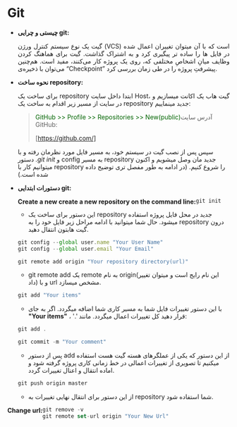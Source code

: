 # Git

* **چیستی و چرایی git:**

  <p style="text-align: justify;">گیت یک نوع سیستم کنترل ورژن (VCS) است که با آن میتوان تغییران اعمال شده در فایل ها را ساده تر پیگیری کرد و به اشتراک گذاشت. گیت برای هماهنگ کردن وظایف میانِ اشخاصِ مختلفی که، روی یک پروژه کار می‌کنند، مفید است. هم‌چنین می‌توان با ذخیره‌ی “Checkpoint” پیشرفتِ پروژه را در طی زمان بررسی کرد. </p>

* **نحوه ساخت repository:**

  <p style="text-align: justify;">  برای ساخت یک repository  ابتدا داخل سایت Host، گیت هاب یک اکانت میسازیم و در سایت از مسیر زیر اقدام به ساخت یک repository جدید مینماییم: </p>

  > <div dir="ltr" style="float: left;background-color: light;color: darkgreen;">
  > GitHub >> Profile >> Repositories >> New(public)
  > </div>
  >
  > آدرس سایت GitHub:
  >
  > [https://github.com/]

  سپس پس از نصب گیت در سیستم خود، به مسیر فایل مورد نظرمان رفته و با دستور *.git init*  و config  به مسیر repository جدید مان وصل میشویم و اکنون میتوانیم کار با repository را شروع کنیم. (در ادامه به طور مفصل تری توضیح داده شده است.)

  

* **دستورات ابتدایی git:**

  

  <div dir="ltr" style="float: left;background-color: light;"><b>Create a new create a new repository on the command line: </b></div>

  ```jsx
  git init
  ```

  * این دستور برای ساخت یک repository جدید در محل فایل پروژه استفاده میشود. حال شما میتوانید با ادامه مراحل زیر فایل خود را به repository درون گیت هابتون انتقال دهید.

  ```jsx
  git config --global user.name "Your User Name"
  git config --global user.email "Your Email"
  ```

  ```jsx
  git remote add origin "Your repository directory(url)"
  ```

  * git remote add  یک remote  به نام origin(این نام رایج است و میتوان تغییر داد) و با url  مشخص میسازد.

  ```jsx
  git add "Your items"
  ```

  * با این دستور تغییرات فایل شما به مسیر کاری شما اضافه میگردد. اگر به جای **"Your items"** ، '.' قرار دهید کل تغییرات اعمال میگردد. مانند:

  ```jsx
  git add .
  ```

  

  ``` jsx
  git commit -m "Your comment"
  ```

  * پس از دستور add از این دستور که یکی از عملگرهای هسته گیت هست استفاده میکنیم تا تصویری از تغییرات اعمالی در خط زمانی کاری پروژه گرفته شود  و اماده انتقال و اعنال تغییرات گردد.

  ```jsx
  git push origin master
  ```

  * از این دستور برای انتقال نهایی تغییرات به repository شما استفاده شود.






<div dir="ltr" style="float: left;background-color: light;"><b>Change url:</b></div>

```jsx
git remove -v
git remote set-url origin "Your New Url"
```

